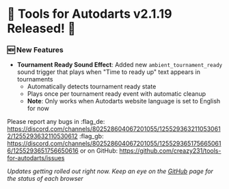 # :dart: Tools for Autodarts v2.1.19 Released! :dart:

### :new: New Features
- **Tournament Ready Sound Effect**: Added new `ambient_tournament_ready` sound trigger that plays when "Time to ready up" text appears in tournaments
  - Automatically detects tournament ready state
  - Plays once per tournament ready event with automatic cleanup
  - **Note**: Only works when Autodarts website language is set to English for now

Please report any bugs in
:flag_de: https://discord.com/channels/802528604067201055/1255293632110530612/1255293632110530612
:flag_gb: https://discord.com/channels/802528604067201055/1255293651756650616/1255293651756650616
or on GitHub: <https://github.com/creazy231/tools-for-autodarts/issues>

_Updates getting rolled out right now. Keep an eye on the [GitHub](https://github.com/creazy231/tools-for-autodarts/tree/main?tab=readme-ov-file#tools-for-autodarts) page for the status of each browser_